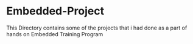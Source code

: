 # Embedded-Project
This Directory contains some of the projects that i had done as a part of hands on Embedded Training Program
